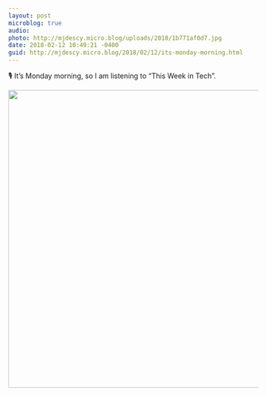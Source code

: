 ```yaml
---
layout: post
microblog: true
audio: 
photo: http://mjdescy.micro.blog/uploads/2018/1b771af0d7.jpg
date: 2018-02-12 10:49:21 -0400
guid: http://mjdescy.micro.blog/2018/02/12/its-monday-morning.html
---
```

🎙 It’s Monday morning, so I am listening to “This Week in Tech”.

<img src="http://mjdescy.micro.blog/uploads/2018/1b771af0d7.jpg" width="600" height="598" />
